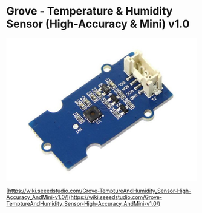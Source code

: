 # Grove - Temperature & Humidity Sensor (High-Accuracy & Mini) v1.0

![TH02](THO2.jpg)

[https://wiki.seeedstudio.com/Grove-TemptureAndHumidity_Sensor-High-Accuracy_AndMini-v1.0/](https://wiki.seeedstudio.com/Grove-TemptureAndHumidity_Sensor-High-Accuracy_AndMini-v1.0/)